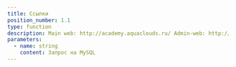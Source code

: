 ```yaml
---
title: Ссылки
position_number: 1.1
type: function
description: Main web: http://academy.aquaclouds.ru/ Admin-web: http://academy.aquaclouds.ru/admin
parameters:
  - name: string
    content: Запрос на MySQL
---
```



